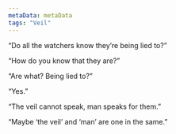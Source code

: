 ```yaml
---
metaData: metaData
tags: "Veil"
---
```


“Do all the watchers know they’re being lied to?”

“How do you know that they are?”

“Are what? Being lied to?”

“Yes.”

“The veil cannot speak, man speaks for them.”

“Maybe ‘the veil’ and ‘man’ are one in the same.”
